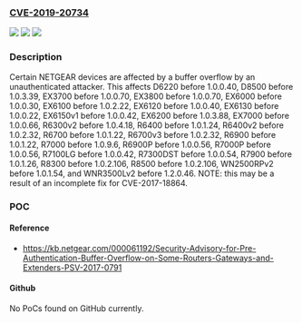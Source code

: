 ### [CVE-2019-20734](https://cve.mitre.org/cgi-bin/cvename.cgi?name=CVE-2019-20734)
![](https://img.shields.io/static/v1?label=Product&message=n%2Fa&color=blue)
![](https://img.shields.io/static/v1?label=Version&message=n%2Fa&color=blue)
![](https://img.shields.io/static/v1?label=Vulnerability&message=n%2Fa&color=brighgreen)

### Description

Certain NETGEAR devices are affected by a buffer overflow by an unauthenticated attacker. This affects D6220 before 1.0.0.40, D8500 before 1.0.3.39, EX3700 before 1.0.0.70, EX3800 before 1.0.0.70, EX6000 before 1.0.0.30, EX6100 before 1.0.2.22, EX6120 before 1.0.0.40, EX6130 before 1.0.0.22, EX6150v1 before 1.0.0.42, EX6200 before 1.0.3.88, EX7000 before 1.0.0.66, R6300v2 before 1.0.4.18, R6400 before 1.0.1.24, R6400v2 before 1.0.2.32, R6700 before 1.0.1.22, R6700v3 before 1.0.2.32, R6900 before 1.0.1.22, R7000 before 1.0.9.6, R6900P before 1.0.0.56, R7000P before 1.0.0.56, R7100LG before 1.0.0.42, R7300DST before 1.0.0.54, R7900 before 1.0.1.26, R8300 before 1.0.2.106, R8500 before 1.0.2.106, WN2500RPv2 before 1.0.1.54, and WNR3500Lv2 before 1.2.0.46. NOTE: this may be a result of an incomplete fix for CVE-2017-18864.

### POC

#### Reference
- https://kb.netgear.com/000061192/Security-Advisory-for-Pre-Authentication-Buffer-Overflow-on-Some-Routers-Gateways-and-Extenders-PSV-2017-0791

#### Github
No PoCs found on GitHub currently.

